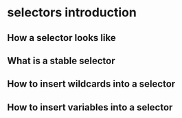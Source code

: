 # selectors introduction

## How a selector looks like
## What is a stable selector
## How to insert wildcards into a selector
## How to insert variables into a selector
